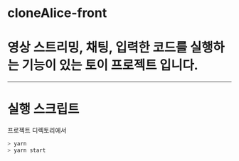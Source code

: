 # cloneAlice-front
# 영상 스트리밍, 채팅, 입력한 코드를 실행하는 기능이 있는 토이 프로젝트 입니다.
---
# 실행 스크립트

프로젝트 디렉토리에서

```sh
> yarn
> yarn start
```




